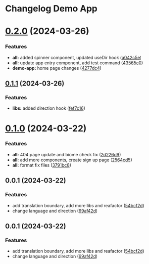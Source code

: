 # Changelog Demo App 

# [0.2.0](https://github.com/rtkac/nx-demo/compare/demo-app-0.1.1...demo-app-0.2.0) (2024-03-26)


### Features

* **all:** added spinner component, updated useDir hook ([a042c5e](https://github.com/rtkac/nx-demo/commit/a042c5eeb251497316c97711118b81bc43e589ae))
* **all:** update app entry component, add test command ([43565c0](https://github.com/rtkac/nx-demo/commit/43565c0666606035a8440a36f0dbcc33133e4a64))
* **demo-app:** home page changes ([4277dc4](https://github.com/rtkac/nx-demo/commit/4277dc45d28aba944c88078b5b646b287d644b0a))



## [0.1.1](https://github.com/rtkac/nx-demo/compare/demo-app-0.1.0...demo-app-0.1.1) (2024-03-26)


### Features

* **libs:** added direction hook ([fef7c16](https://github.com/rtkac/nx-demo/commit/fef7c1676b659b45c3a58040e6847b5e351f1301))



# [0.1.0](https://github.com/rtkac/nx-demo/compare/demo-app-0.0.1...demo-app-0.1.0) (2024-03-22)


### Features

* **all:** 404 page update and biome check fix ([2d226d9](https://github.com/rtkac/nx-demo/commit/2d226d98fe25ebfd4bbfb445049e3fd6b05ef24d))
* **all:** add more components, create sign up page ([2564cd5](https://github.com/rtkac/nx-demo/commit/2564cd5c6ff1ed91daf77cb75d1380ea7b9b2112))
* **all:** format fix files ([3791bc8](https://github.com/rtkac/nx-demo/commit/3791bc8b3f819f9625050299a475822eb52c18e5))



## 0.0.1 (2024-03-22)


### Features

* add translation boundary, add more libs and reafactor ([54bcf2d](https://github.com/rtkac/nx-demo/commit/54bcf2dddcafcc513f5f480d254d52c4fd84c0d7))
* change language and direction ([69af42d](https://github.com/rtkac/nx-demo/commit/69af42d63ac5e53188951168c0e8d12ec7a12734))



## 0.0.1 (2024-03-22)


### Features

* add translation boundary, add more libs and reafactor ([54bcf2d](https://github.com/rtkac/nx-demo/commit/54bcf2dddcafcc513f5f480d254d52c4fd84c0d7))
* change language and direction ([69af42d](https://github.com/rtkac/nx-demo/commit/69af42d63ac5e53188951168c0e8d12ec7a12734))
